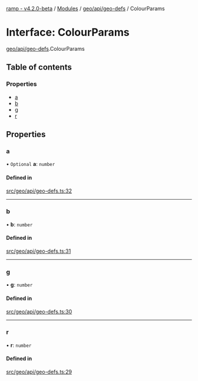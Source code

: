 [ramp - v4.2.0-beta](../README.md) / [Modules](../modules.md) / [geo/api/geo-defs](../modules/geo_api_geo_defs.md) / ColourParams

# Interface: ColourParams

[geo/api/geo-defs](../modules/geo_api_geo_defs.md).ColourParams

## Table of contents

### Properties

- [a](geo_api_geo_defs.ColourParams.md#a)
- [b](geo_api_geo_defs.ColourParams.md#b)
- [g](geo_api_geo_defs.ColourParams.md#g)
- [r](geo_api_geo_defs.ColourParams.md#r)

## Properties

### a

• `Optional` **a**: `number`

#### Defined in

[src/geo/api/geo-defs.ts:32](https://github.com/sharvenp/ramp4-docs/blob/c6cdb39/src/geo/api/geo-defs.ts#L32)

___

### b

• **b**: `number`

#### Defined in

[src/geo/api/geo-defs.ts:31](https://github.com/sharvenp/ramp4-docs/blob/c6cdb39/src/geo/api/geo-defs.ts#L31)

___

### g

• **g**: `number`

#### Defined in

[src/geo/api/geo-defs.ts:30](https://github.com/sharvenp/ramp4-docs/blob/c6cdb39/src/geo/api/geo-defs.ts#L30)

___

### r

• **r**: `number`

#### Defined in

[src/geo/api/geo-defs.ts:29](https://github.com/sharvenp/ramp4-docs/blob/c6cdb39/src/geo/api/geo-defs.ts#L29)
